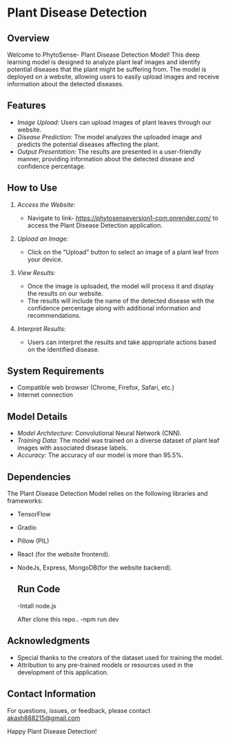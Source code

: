 # Plant Disease Detection 

## Overview

Welcome to PhytoSense- Plant Disease Detection Model! This deep learning model is designed to analyze plant leaf images and identify potential diseases that the plant might be suffering from. The model is deployed on a website, allowing users to easily upload images and receive information about the detected diseases.

## Features

- *Image Upload:* Users can upload images of plant leaves through our website.
- *Disease Prediction:* The model analyzes the uploaded image and predicts the potential diseases affecting the plant.
- *Output Presentation:* The results are presented in a user-friendly manner, providing information about the detected disease and confidence percentage.

## How to Use

1. *Access the Website:*
   - Navigate to link- https://phytosenseversion1-com.onrender.com/  to access the Plant Disease Detection application.

2. *Upload an Image:*
   - Click on the "Upload" button to select an image of a plant leaf from your device.

3. *View Results:*
   - Once the image is uploaded, the model will process it and display the results on our website.
   - The results will include the name of the detected disease with the confidence percentage along with additional information and recommendations.

4. *Interpret Results:*
   - Users can interpret the results and take appropriate actions based on the identified disease.

## System Requirements

- Compatible web browser (Chrome, Firefox, Safari, etc.)
- Internet connection

## Model Details

- *Model Architecture:*  Convolutional Neural Network (CNN).
- *Training Data:* The model was trained on a diverse dataset of plant leaf images with associated disease labels.
- *Accuracy:* The accuracy of our model is more than 95.5%.
## Dependencies

The Plant Disease Detection Model relies on the following libraries and frameworks:

- TensorFlow
- Gradio
- Pillow (PIL)
- React (for the website frontend).
- NodeJs, Express, MongoDB(for the website backend).
  ## Run Code
  -Intall node.js
  
  After clone this repo..
  -npm run dev


## Acknowledgments

- Special thanks to the creators of the dataset used for training the model.
- Attribution to any pre-trained models or resources used in the development of this application.

## Contact Information

For questions, issues, or feedback, please contact akash888215@gmail.com

Happy Plant Disease Detection!
